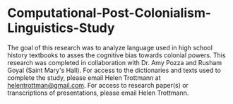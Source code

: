 # Computational-Post-Colonialism-Linguistics-Study

The goal of this research was to analyze language used in high school history textbooks to asses the cognitive bias towards colonial powers. This research was completed in collaboration with Dr. Amy Pozza and Rusham Goyal (Saint Mary's Hall). For access to the dictionaries and texts used to complete the study, please email Helen Trottmann at helentrottman@gmail.com. For access to research paper(s) or transcriptions of presentations, please email Helen Trottmann. 
